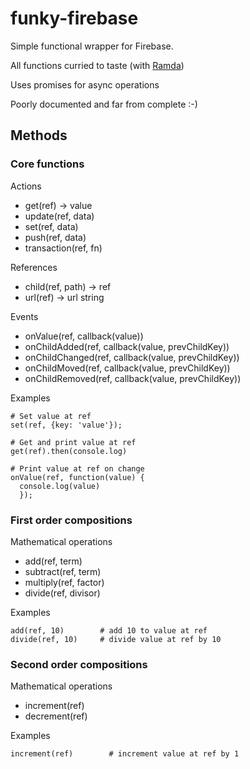 # funky-firebase

Simple functional wrapper for Firebase.

All functions curried to taste (with [Ramda](http://ramdajs.com/))

Uses promises for async operations

Poorly documented and far from complete :-)

## Methods

### Core functions

Actions
- get(ref) -> value
- update(ref, data)
- set(ref, data)
- push(ref, data)
- transaction(ref, fn)

References
- child(ref, path) -> ref
- url(ref) -> url string

Events
- onValue(ref, callback(value))
- onChildAdded(ref, callback(value, prevChildKey))
- onChildChanged(ref, callback(value, prevChildKey))
- onChildMoved(ref, callback(value, prevChildKey))
- onChildRemoved(ref, callback(value, prevChildKey))

Examples
```
# Set value at ref
set(ref, {key: 'value'});

# Get and print value at ref
get(ref).then(console.log)

# Print value at ref on change
onValue(ref, function(value) {
  console.log(value)
  });
```


### First order compositions

Mathematical operations
- add(ref, term)
- subtract(ref, term)
- multiply(ref, factor)
- divide(ref, divisor)

Examples
```
add(ref, 10)        # add 10 to value at ref
divide(ref, 10)     # divide value at ref by 10
```

### Second order compositions

Mathematical operations
- increment(ref)
- decrement(ref)

Examples

```
increment(ref)        # increment value at ref by 1
```
